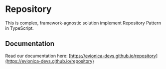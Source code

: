 # Repository

This is complex, framework-agnostic solution implement Repository Pattern in TypeScript.

## Documentation

Read our documentation here: [https://evionica-devs.github.io/repository](https://evionica-devs.github.io/repository)
